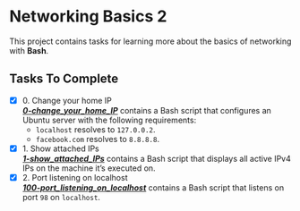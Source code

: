 # Networking Basics 2

This project contains tasks for learning more about the basics of networking with **Bash**.

## Tasks To Complete

+ [x] 0\. Change your home IP <br/>_**[0-change_your_home_IP](0-change_your_home_IP)**_ contains a Bash script that configures an Ubuntu server with the following requirements:
  + `localhost` resolves to `127.0.0.2`.
  + `facebook.com` resolves to `8.8.8.8`.
+ [x] 1\. Show attached IPs <br/>_**[1-show_attached_IPs](1-show_attached_IPs)**_ contains a Bash script that displays all active IPv4 IPs on the machine it’s executed on.
+ [x] 2\. Port listening on localhost <br/>_**[100-port_listening_on_localhost](100-port_listening_on_localhost)**_ contains a Bash script that listens on port `98` on `localhost`.
